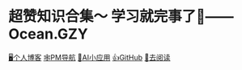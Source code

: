 <!--
 * @Author: OCEAN.GZY
 * @Date: 2023-07-26 15:09:15
 * @LastEditors: OCEAN.GZY
 * @LastEditTime: 2023-07-26 18:17:32
 * @FilePath: /docs/_coverpage.md
 * @Description: 注释信息
-->
# 超赞知识合集～ 学习就完事了:100:——Ocean.GZY


 [:desktop_computer:个人博客](http://oceaneyes.top)
 [:spider_web:PM导航](http://pmhub.oceangzy.top)
 [:toolbox:AI小应用](http://ai.oceangzy.top)
 [:thumbsup:GitHub](https://github.com/OcaenEyes)
 [:book:去阅读](platform.md)

